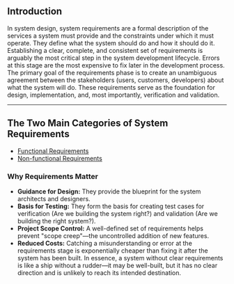 ## Introduction
In system design, system requirements are a formal description of the services a system must provide and the constraints under which it must operate. They define what the system should do and how it should do it. Establishing a clear, complete, and consistent set of requirements is arguably the most critical step in the system development lifecycle. Errors at this stage are the most expensive to fix later in the development process.
The primary goal of the requirements phase is to create an unambiguous agreement between the stakeholders (users, customers, developers) about what the system will do. These requirements serve as the foundation for design, implementation, and, most importantly, verification and validation.

---
## The Two Main Categories of System Requirements
- [Functional Requirements](functional_requirements)
- [Non-functional Requirements](non_functional_requirements.md)
### Why Requirements Matter
- **Guidance for Design:** They provide the blueprint for the system architects and designers.
- **Basis for Testing:** They form the basis for creating test cases for verification (Are we building the system right?) and validation (Are we building the right system?).
- **Project Scope Control:** A well-defined set of requirements helps prevent "scope creep"—the uncontrolled addition of new features.
- **Reduced Costs:** Catching a misunderstanding or error at the requirements stage is exponentially cheaper than fixing it after the system has been built.
In essence, a system without clear requirements is like a ship without a rudder—it may be well-built, but it has no clear direction and is unlikely to reach its intended destination.